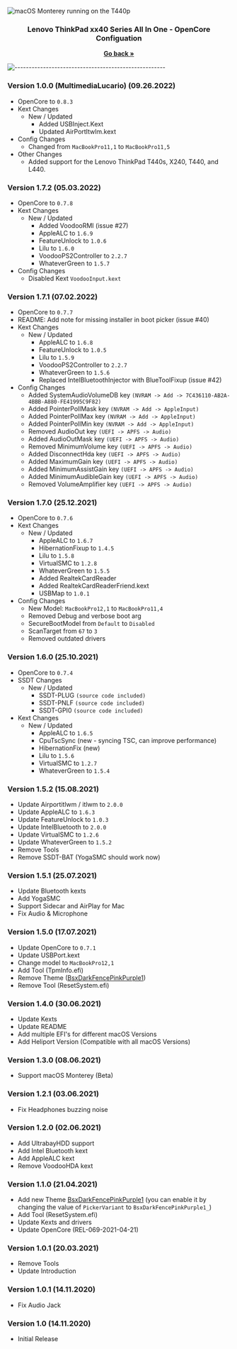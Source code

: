 ![macOS Monterey running on the T440p](https://dl.exploitox.de/t440p-oc/Hackintosh_T440p_V4.jpg)

<h3 align="center">Lenovo ThinkPad xx40 Series All In One - OpenCore Configuation</h3>
<p align="center">
    <a href="https://github.com/valnoxy/t440p-oc/"><strong>Go back »</strong></a>
    <br />
  </p>
</p>

![-----------------------------------------------------](https://dl.exploitox.de/t440p-oc/rainbow.png)

### Version 1.0.0 (MultimediaLucario) (09.26.2022)

- OpenCore to ```0.8.3```
- Kext Changes
  - New / Updated
    - Added USBInject.Kext
    - Updated AirPortItwlm.kext
- Config Changes
    - Changed from ```MacBookPro11,1``` to ```MacBookPro11,5``` 
- Other Changes
  - Added support for the Lenovo ThinkPad T440s, X240, T440, and L440. 

### Version 1.7.2 (05.03.2022)
- OpenCore to ```0.7.8```
- Kext Changes
  - New / Updated
    - Added VoodooRMI (issue #27)
    - AppleALC to ```1.6.9```
    - FeatureUnlock to ```1.0.6```
    - Lilu to ```1.6.0```
    - VoodooPS2Controller to ```2.2.7```
    - WhateverGreen to ```1.5.7```
- Config Changes
  - Disabled Kext ```VoodooInput.kext```

### Version 1.7.1 (07.02.2022)
- OpenCore to ```0.7.7```
- README: Add note for missing installer in boot picker (issue #40)
- Kext Changes
  - New / Updated
    - AppleALC to ```1.6.8```
    - FeatureUnlock to ```1.0.5```
    - Lilu to ```1.5.9```
    - VoodooPS2Controller to ```2.2.7```
    - WhateverGreen to ```1.5.6```
    - Replaced IntelBluetoothInjector with BlueToolFixup (issue #42)
- Config Changes
  - Added SystemAudioVolumeDB key ```(NVRAM -> Add -> 7C436110-AB2A-4BBB-A880-FE41995C9F82)```
  - Added PointerPollMask key ```(NVRAM -> Add -> AppleInput)```
  - Added PointerPollMax key ```(NVRAM -> Add -> AppleInput)```
  - Added PointerPollMin key ```(NVRAM -> Add -> AppleInput)```
  - Removed AudioOut key ```(UEFI -> APFS -> Audio)```
  - Added AudioOutMask key ```(UEFI -> APFS -> Audio)```
  - Removed MinimumVolume key ```(UEFI -> APFS -> Audio)```
  - Added DisconnectHda key ```(UEFI -> APFS -> Audio)```
  - Added MaximumGain key ```(UEFI -> APFS -> Audio)```
  - Added MinimumAssistGain key ```(UEFI -> APFS -> Audio)```
  - Added MinimumAudibleGain key ```(UEFI -> APFS -> Audio)```
  - Removed VolumeAmplifier key ```(UEFI -> APFS -> Audio)```

### Version 1.7.0 (25.12.2021)
- OpenCore to ```0.7.6```
- Kext Changes
  - New / Updated
    - AppleALC to ```1.6.7```
    - HibernationFixup to ```1.4.5```
    - Lilu to ```1.5.8```
    - VirtualSMC to ```1.2.8```
    - WhateverGreen to ```1.5.5```
    - Added RealtekCardReader
    - Added RealtekCardReaderFriend.kext
    - USBMap to ```1.0.1```
- Config Changes
  - New Model: ```MacBookPro12,1``` to ```MacBookPro11,4```
  - Removed Debug and verbose boot arg
  - SecureBootModel from ```Default``` to ```Disabled```
  - ScanTarget from ```67``` to ```3```
  - Removed outdated drivers

### Version 1.6.0 (25.10.2021)
- OpenCore to ```0.7.4```
- SSDT Changes
  - New / Updated 
    - SSDT-PLUG ```(source code included)```
    - SSDT-PNLF ```(source code included)```
    - SSDT-GPI0 ```(source code included)```
- Kext Changes
  - New / Updated
    - AppleALC to ```1.6.5```
    - CpuTscSync (new - syncing TSC, can improve performance)
    - HibernationFix (new)
    - Lilu to ```1.5.6```
    - VirtualSMC to ```1.2.7```
    - WhateverGreen to ```1.5.4```

### Version 1.5.2 (15.08.2021)
- Update Airportitlwm / itlwm to ```2.0.0```
- Update AppleALC to ```1.6.3```
- Update FeatureUnlock to ```1.0.3```
- Update IntelBluetooth to ```2.0.0```
- Update VirtualSMC to ```1.2.6```
- Update WhateverGreen to ```1.5.2```
- Remove Tools
- Remove SSDT-BAT (YogaSMC should work now)

### Version 1.5.1 (25.07.2021)
- Update Bluetooth kexts
- Add YogaSMC
- Support Sidecar and AirPlay for Mac
- Fix Audio & Microphone

### Version 1.5.0 (17.07.2021)
- Update OpenCore to ```0.7.1```
- Update USBPort.kext
- Change model to ```MacBookPro12,1```
- Add Tool (TpmInfo.efi)
- Remove Theme ([BsxDarkFencePinkPurple1](https://github.com/blackosx/BsxDarkFencePinkPurple1_))
- Remove Tool (ResetSystem.efi)

### Version 1.4.0 (30.06.2021)
- Update Kexts
- Update README
- Add multiple EFI's for different macOS Versions
- Add Heliport Version (Compatible with all macOS Versions)

### Version 1.3.0 (08.06.2021)
- Support macOS Monterey (Beta)

### Version 1.2.1 (03.06.2021)
- Fix Headphones buzzing noise

### Version 1.2.0 (02.06.2021)
- Add UltrabayHDD support
- Add Intel Bluetooth kext
- Add AppleALC kext
- Remove VoodooHDA kext

### Version 1.1.0 (21.04.2021)
- Add new Theme [BsxDarkFencePinkPurple1](https://github.com/blackosx/BsxDarkFencePinkPurple1_) (you can enable it by changing the value of ```PickerVariant``` to ```BsxDarkFencePinkPurple1_```)
- Add Tool (ResetSystem.efi)
- Update Kexts and drivers
- Update OpenCore (REL-069-2021-04-21)

### Version 1.0.1 (20.03.2021)
- Remove Tools
- Update Introduction

### Version 1.0.1 (14.11.2020)
- Fix Audio Jack

### Version 1.0 (14.11.2020)
- Initial Release
